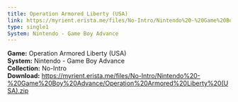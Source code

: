 ```yaml
---
title: Operation Armored Liberty (USA)
link: https://myrient.erista.me/files/No-Intro/Nintendo%20-%20Game%20Boy%20Advance/Operation%20Armored%20Liberty%20(USA).zip
type: single1
System: Nintendo - Game Boy Advance
---
```

<b>Game:</b> Operation Armored Liberty (USA)<br>
<b>System:</b> Nintendo - Game Boy Advance<br>
<b>Collection:</b> No-Intro<br>
<b>Download:</b> https://myrient.erista.me/files/No-Intro/Nintendo%20-%20Game%20Boy%20Advance/Operation%20Armored%20Liberty%20(USA).zip